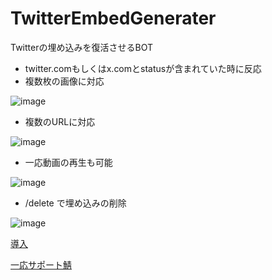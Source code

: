 # TwitterEmbedGenerater
Twitterの埋め込みを復活させるBOT
- twitter.comもしくはx.comとstatusが含まれていた時に反応
- 複数枚の画像に対応

![image](https://github.com/KiRura/TwitterEmbedGenerater/assets/57588049/eed4514d-fca0-4954-843c-faf8aa110426)
- 複数のURLに対応

![image](https://github.com/KiRura/TwitterEmbedGenerater/assets/57588049/79402edd-c685-479e-9b6f-edb756898dbe)
- 一応動画の再生も可能

![image](https://github.com/KiRura/TwitterEmbedGenerater/assets/57588049/d093a897-40e4-4927-87e0-8ad648ebdc4b)
- /delete で埋め込みの削除

![image](https://github.com/KiRura/TwitterEmbedGenerater/assets/57588049/c04a929e-7320-405b-9b39-8f9ff1d3dc72)


[導入](https://discord.com/api/oauth2/authorize?client_id=1165573087958401084&permissions=274877975552&scope=bot%20applications.commands)

[一応サポート鯖](https://discord.gg/uuuj9H8ETa)
